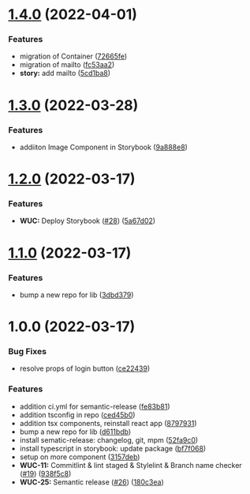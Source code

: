 # [1.4.0](https://github.com/Digitable-team/web-ui-components/compare/v1.3.0...v1.4.0) (2022-04-01)


### Features

* migration of Container ([72665fe](https://github.com/Digitable-team/web-ui-components/commit/72665fe069d707807e4bdd05c3d52395833849ff))
* migration of mailto ([fc53aa2](https://github.com/Digitable-team/web-ui-components/commit/fc53aa2fe7f61e8b885d6a1eb3738aacfac294e8))
* **story:** add mailto ([5cd1ba8](https://github.com/Digitable-team/web-ui-components/commit/5cd1ba8f27c2300bc8a8bf1716d1a79aab680515))

# [1.3.0](https://github.com/Digitable-team/web-ui-components/compare/v1.2.0...v1.3.0) (2022-03-28)


### Features

* addiiton Image Component in Storybook ([9a888e8](https://github.com/Digitable-team/web-ui-components/commit/9a888e8d46a599f05d4ecc21f4af71d88eab77b9))

# [1.2.0](https://github.com/Digitable-team/web-ui-components/compare/v1.1.0...v1.2.0) (2022-03-17)


### Features

* **WUC:** Deploy Storybook ([#28](https://github.com/Digitable-team/web-ui-components/issues/28)) ([5a67d02](https://github.com/Digitable-team/web-ui-components/commit/5a67d02dcf7becee32874504b7f2690e0a21b8c6))

# [1.1.0](https://github.com/Digitable-team/web-ui-components/compare/v1.0.0...v1.1.0) (2022-03-17)


### Features

* bump a new repo for lib ([3dbd379](https://github.com/Digitable-team/web-ui-components/commit/3dbd37974852efb60330e30a10c933c00effb5db))

# 1.0.0 (2022-03-17)


### Bug Fixes

* resolve props of login button ([ce22439](https://github.com/Digitable-team/web-ui-components/commit/ce22439b07c5edafaca92f70b3c70a7d2eda8ae7))


### Features

* addition ci.yml for semantic-release ([fe83b81](https://github.com/Digitable-team/web-ui-components/commit/fe83b8123f415df67813c1ed69191283c11dc0ea))
* addition tsconfig in repo ([ced45b0](https://github.com/Digitable-team/web-ui-components/commit/ced45b06fdc73e9639d912a273918e5a0008ad46))
* addition tsx components, reinstall react app ([8797931](https://github.com/Digitable-team/web-ui-components/commit/8797931d020cfd116bc7ed07e6973966ff35c09e))
* bump a new repo for lib ([d611bdb](https://github.com/Digitable-team/web-ui-components/commit/d611bdb0ccdc1b0933e6ec1b4a8a93ed90b40d3e))
* install sematic-release: changelog, git, mpm ([52fa9c0](https://github.com/Digitable-team/web-ui-components/commit/52fa9c0dc3ded8f107f4ab89b6520b93497d8af6))
* install typescript in storybook: update package ([bf7f068](https://github.com/Digitable-team/web-ui-components/commit/bf7f0684a2f2e59806fd4b896fd2cf0bfe4927ad))
* setup on more component ([3157deb](https://github.com/Digitable-team/web-ui-components/commit/3157deb63e4bc90b07cdf8e4e936c5b7e98ab875))
* **WUC-11:** Commitlint & lint staged & Stylelint & Branch name checker ([#19](https://github.com/Digitable-team/web-ui-components/issues/19)) ([938f5c8](https://github.com/Digitable-team/web-ui-components/commit/938f5c8dd28eb5b52ba2588706615500838f7ce4))
* **WUC-25:** Semantic release ([#26](https://github.com/Digitable-team/web-ui-components/issues/26)) ([180c3ea](https://github.com/Digitable-team/web-ui-components/commit/180c3ea4302d6f5e1107166daf1ebdee0637749d))
